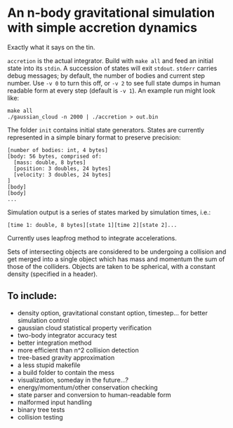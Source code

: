 An n-body gravitational simulation with simple accretion dynamics
=================================================================

Exactly what it says on the tin.

`accretion` is the actual integrator. Build with `make all` and feed an initial
state into its `stdin`. A succession of states will exit `stdout`. `stderr` 
carries debug messages; by default, the number of bodies and current step 
number. Use `-v 0` to turn this off, or `-v 2` to see full state dumps in human
readable form at every step (default is `-v 1`). An example run might look
like:
```
make all
./gaussian_cloud -n 2000 | ./accretion > out.bin
```

The folder `init` contains initial state generators. States are currently 
represented in a simple binary format to preserve precision:
```
[number of bodies: int, 4 bytes]
[body: 56 bytes, comprised of:
  [mass: double, 8 bytes]
  [position: 3 doubles, 24 bytes]
  [velocity: 3 doubles, 24 bytes]
]
[body]
[body]
...
```
Simulation output is a series of states marked by simulation times, i.e.:
```
[time 1: double, 8 bytes][state 1][time 2][state 2]...
```

Currently uses leapfrog method to integrate accelerations.

Sets of intersecting objects are considered to be undergoing a collision and 
get merged into a single object which has mass and momentum the sum of those of
the colliders. Objects are taken to be spherical, with a constant density 
(specified in a header).

To include:
-----------
  - density option, gravitational constant option, timestep... for better 
    simulation control
  - gaussian cloud statistical property verification
  - two-body integrator accuracy test
  - better integration method
  - more efficient than n^2 collision detection
  - tree-based gravity approximation
  - a less stupid makefile
  - a build folder to contain the mess
  - visualization, someday in the future...?
  - energy/momentum/other conservation checking
  - state parser and conversion to human-readable form
  - malformed input handling
  - binary tree tests
  - collision testing
